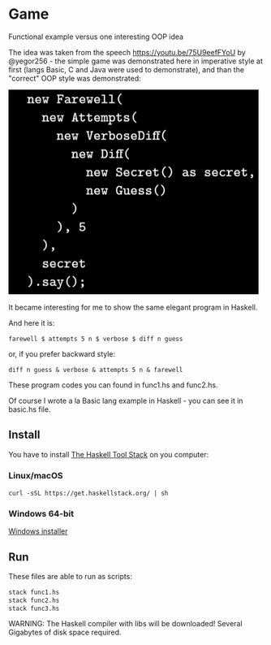 # Game
Functional example versus one interesting OOP idea

The idea was taken from the speech https://youtu.be/75U9eefFYoU by @yegor256 - the simple game was demonstrated here in imperative style at first (langs Basic, C and Java were used to demonstrate), and than the "correct" OOP style was demonstrated:

![OOP example](/oop.png)

It became interesting for me to show the same elegant program in Haskell.

And here it is:
```
farewell $ attempts 5 n $ verbose $ diff n guess
```
or, if you prefer backward style:
```
diff n guess & verbose & attempts 5 n & farewell
```
These program codes you can found in func1.hs and func2.hs.

Of course I wrote a la Basic lang example in Haskell - you can see it in basic.hs file.

## Install

You have to install [The Haskell Tool Stack](https://docs.haskellstack.org/en/stable/install_and_upgrade/) on you computer: 

### Linux/macOS

```
curl -sSL https://get.haskellstack.org/ | sh
```

### Windows 64-bit

[Windows installer](https://get.haskellstack.org/stable/windows-x86_64-installer.exe)

## Run

These files are able to run as scripts:
```
stack func1.hs
stack func2.hs
stack func3.hs
```
WARNING: The Haskell compiler with libs will be downloaded! Several Gigabytes of disk space required.
